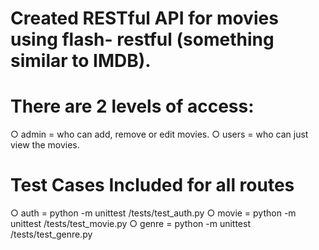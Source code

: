# Created RESTful API for movies using flash- restful (something similar to IMDB).

# There are 2 levels of access:
○ admin = who can add, remove or edit movies.
○ users = who can just view the movies.

# Test Cases Included for all routes
○ auth =  python -m unittest /tests/test_auth.py
○ movie =  python -m unittest /tests/test_movie.py
○ genre = python -m unittest /tests/test_genre.py

